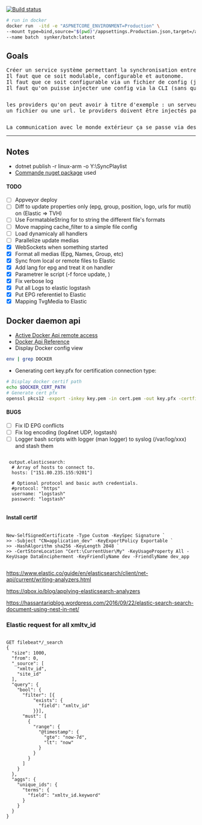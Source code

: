 ﻿[![Build status](https://ci.appveyor.com/api/projects/status/nnk28cpkyyh1tot4?svg=true)](https://ci.appveyor.com/project/Fazzani/synker2-fmqp0)

```sh
# run in docker
docker run  -itd -e "ASPNETCORE_ENVIRONMENT=Production" \
--mount type=bind,source="$(pwd)"/appsettings.Production.json,target=/app/appsettings.Production.json \
--name batch  synker/batch:latest
```

## Goals
<pre>Créer un service système permettant la synchronisation entre des providers différents. 
Il faut que ce soit modulable, configurable et autonome.
Il faut que ce soit configurable via un fichier de config (json de préférence).
Il faut qu'on puisse injecter une config via la CLI (sans que le fichier de config soit présent sur le disque dur). ça sera utile dans le cas d'un appel par la web API
</pre>
<pre><p>les providers qu'on peut avoir à titre d'exemple : un serveur Elastic, un serveur TvHeadend, une base de données 
un fichier ou une url. le providers doivent être injectés par DLL, pour que ce soit extensible</p></pre>
<pre>La communication avec le monde extérieur ça se passe via des API ou des WebHooks</pre>
---------------------------
## Notes
 - dotnet publish -r linux-arm -o Y:\SyncPlaylist
 - [Commande nuget package](https://github.com/gsscoder/commandline) used
#### TODO
- [ ] Appveyor deploy
- [ ] Diff to update properties only (epg, group, position, logo, urls for mutli) on (Elastic => TVH)
- [ ] Use FormatableString for to string the different file's formats
- [ ] Move mapping cache_filter to a simple file config
- [ ] Load dynamicaly all handlers
- [ ] Parallelize update medias
- [x] WebSockets when something started
- [x] Format all medias (Epg, Names, Group, etc)
- [x] Sync from local or remote files to Elastic
- [x] Add lang for epg and treat it on handler
- [x] Parametrer le script (-f force update, )
- [x] Fix verbose log
- [x] Put all Logs to elastic logstash
- [x] Put EPG referentiel to Elastic
- [x] Mapping TvgMedia to Elastic
      
## Docker daemon api

* [Active Docker Api remote access][linux_api_docker_remote_access_activate]
* [Docker Api Reference][docker_api_ref]
* Display Docker config view

```sh
env | grep DOCKER
```

* Generating cert key.pfx for certification connection type:

```sh
# Display docker certif path
echo $DOCKER_CERT_PATH
# Generate cert pfx
openssl pkcs12 -export -inkey key.pem -in cert.pem -out key.pfx -certfile ca.pem
```

#### BUGS

- [ ] Fix ID EPG conflicts
- [ ] Fix log encoding (log4net UDP, logstash)
- [ ] Logger bash scripts with logger (man logger) to syslog (/var/log/xxx) and stash them

<pre><code>
 output.elasticsearch:
  # Array of hosts to connect to.
  hosts: ["151.80.235.155:9201"]

  # Optional protocol and basic auth credentials.
  #protocol: "https"
  username: "logstash"
  password: "logstash"
 </code></pre>

#### Install certif

<pre><code>
New-SelfSignedCertificate -Type Custom -KeySpec Signature `
>> -Subject "CN=application_dev" -KeyExportPolicy Exportable `
>> -HashAlgorithm sha256 -KeyLength 2048 `
>> -CertStoreLocation "Cert:\CurrentUser\My" -KeyUsageProperty All -KeyUsage DataEncipherment -KeyFriendlyName dev -FriendlyName dev_app
 </code></pre>

https://www.elastic.co/guide/en/elasticsearch/client/net-api/current/writing-analyzers.html

https://qbox.io/blog/applying-elasticsearch-analyzers

https://hassantariqblog.wordpress.com/2016/09/22/elastic-search-search-document-using-nest-in-net/

### Elastic request for all xmltv_id
<pre><code>
GET filebeat*/_search
{
  "size": 1000,
  "from": 0,
  "_source": [
    "xmltv_id",
    "site_id"
  ],
  "query": {
    "bool": {
      "filter": [{
          "exists": {
            "field": "xmltv_id"
          }}],
      "must": [
        {
          "range": {
            "@timestamp": {
              "gte": "now-7d",
              "lt": "now"
            }
          }
        }
      ]
    }
  },
  "aggs": {
    "unique_ids": {
      "terms": {
        "field": "xmltv_id.keyword"
      }
    }
  }
}
</code></pre>

[docker_api_ref]:https://docs.docker.com/engine/api/v1.28
[linux_api_docker_remote_access_activate]:http://www.littlebigextra.com/how-to-enable-remote-rest-api-on-docker-host/